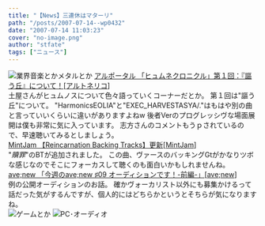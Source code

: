 ```yaml
---
title: "【News】三連休はマターリ"
path: "/posts/2007-07-14--wp0432"
date: "2007-07-14 11:03:23"
cover: "no-image.png"
author: "stfate"
tags: ["ニュース"]
---
```


<style type="text/css">
<!--
p {white-space: pre-wrap};
-->
</style>

<img src="http://stfate.net/img/category1.jpg" alt="業界音楽とかメタルとか">
<a class="topics" href="http://ar-tonelico.jp/t_paper.htm" target="_blank">アルポータル 「ヒュムネクロニクル」第１回：『謳う丘』について！</a><span class="junre">[<a href="http://ar-tonelico.jp/" target="_blank">アルトネリコ</a>]</span>
<div class="news">土屋さんがヒュムノスについて色々語っていくコーナーだとか。
第１回は"謳う丘"について。
"HarmonicsEOLIA"と"EXEC_HARVESTASYA/."はもはや別の曲と言っていいくらいに違いがありますよねw
後者Verのプログレッシヴな場面展開は僕も非常に気に入っています。
志方さんのコメントもうｐされているので、早速聴いてみるとしましょう。</div>
<a class="topics" href="http://www.mintjam.net/" target="_blank">MintJam 【Reincarnation Backing Tracks】更新</a><span class="junre">[<a href="http://www.mintjam.net/" target="_blank">MintJam</a>]</span>
<div class="news">"<em>贖罪</em>"のBTが追加されました。
この曲、ヴァースのバッキングGtがかなりツボな感じなのでそこにフォーカスして聴くのも面白いかもしれませんね。</div>
<a class="topics" href="http://blog.avenew.jp/" target="_blank">ave;new 「今週のave;new ♯09 オーディションです！-前編-」</a><span class="junre">[<a href="http://www.avenew.jp/" target="_blank">ave;new</a>]</span>
<div class="news">例の公開オーディションのお話。
確かヴォーカリスト以外にも募集かけるって話だった気がするんですが、個人的にはどちらかというとそちらが気になりますね。</div>
<img src="http://stfate.net/img/category2.jpg" alt="ゲームとか">
<img src="http://stfate.net/img/category3.jpg" alt="PC･オーディオ">
